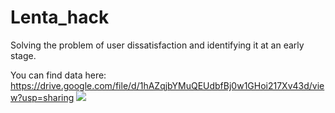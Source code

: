# Lenta_hack
Solving the problem of user dissatisfaction and identifying it at an early stage.

You can find data here: https://drive.google.com/file/d/1hAZqjbYMuQEUdbfBj0w1GHoi217Xv43d/view?usp=sharing
 ![](https://sun9-9.userapi.com/430dozblXHNeJGbIx8I2yehKMnM4j3ijEpFuKQ/rlaibt4HPUg.jpg)
